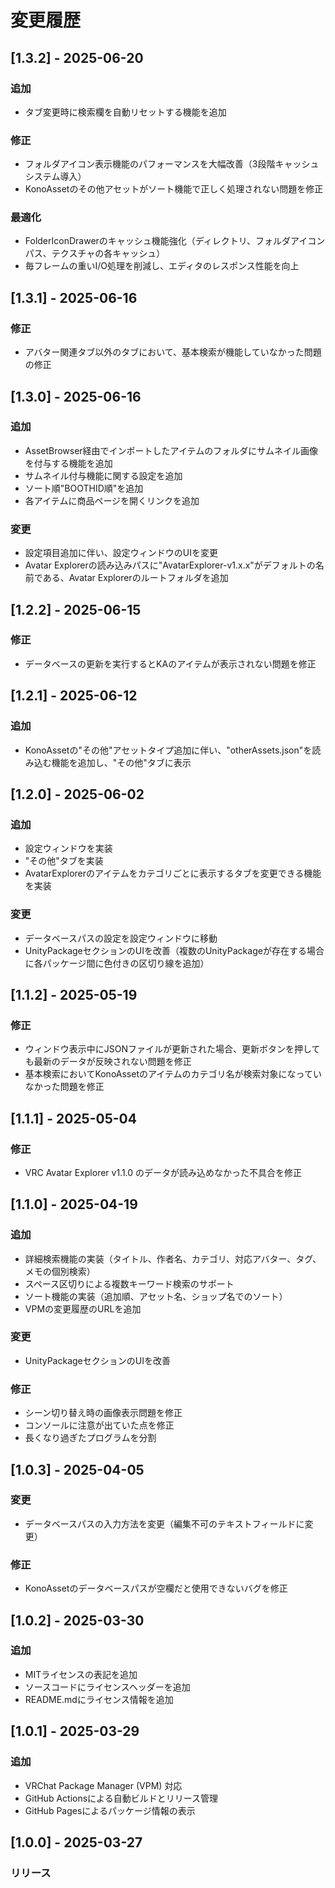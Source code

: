 # 変更履歴

## [1.3.2] - 2025-06-20

### 追加
- タブ変更時に検索欄を自動リセットする機能を追加

### 修正
- フォルダアイコン表示機能のパフォーマンスを大幅改善（3段階キャッシュシステム導入）
- KonoAssetのその他アセットがソート機能で正しく処理されない問題を修正

### 最適化
- FolderIconDrawerのキャッシュ機能強化（ディレクトリ、フォルダアイコンパス、テクスチャの各キャッシュ）
- 毎フレームの重いI/O処理を削減し、エディタのレスポンス性能を向上

## [1.3.1] - 2025-06-16

### 修正
- アバター関連タブ以外のタブにおいて、基本検索が機能していなかった問題の修正

## [1.3.0] - 2025-06-16

### 追加
- AssetBrowser経由でインポートしたアイテムのフォルダにサムネイル画像を付与する機能を追加
- サムネイル付与機能に関する設定を追加
- ソート順"BOOTHID順"を追加
- 各アイテムに商品ページを開くリンクを追加

### 変更
- 設定項目追加に伴い、設定ウィンドウのUIを変更
- Avatar Explorerの読み込みパスに"AvatarExplorer-v1.x.x"がデフォルトの名前である、Avatar Explorerのルートフォルダを追加

## [1.2.2] - 2025-06-15

### 修正
- データベースの更新を実行するとKAのアイテムが表示されない問題を修正

## [1.2.1] - 2025-06-12

### 追加
- KonoAssetの"その他"アセットタイプ追加に伴い、"otherAssets.json"を読み込む機能を追加し、"その他"タブに表示

## [1.2.0] - 2025-06-02

### 追加
- 設定ウィンドウを実装
- "その他"タブを実装
- AvatarExplorerのアイテムをカテゴリごとに表示するタブを変更できる機能を実装

### 変更
- データベースパスの設定を設定ウィンドウに移動
- UnityPackageセクションのUIを改善（複数のUnityPackageが存在する場合に各パッケージ間に色付きの区切り線を追加）

## [1.1.2] - 2025-05-19

### 修正
- ウィンドウ表示中にJSONファイルが更新された場合、更新ボタンを押しても最新のデータが反映されない問題を修正
- 基本検索においてKonoAssetのアイテムのカテゴリ名が検索対象になっていなかった問題を修正

## [1.1.1] - 2025-05-04

### 修正
- VRC Avatar Explorer v1.1.0 のデータが読み込めなかった不具合を修正

## [1.1.0] - 2025-04-19

### 追加
- 詳細検索機能の実装（タイトル、作者名、カテゴリ、対応アバター、タグ、メモの個別検索）
- スペース区切りによる複数キーワード検索のサポート
- ソート機能の実装（追加順、アセット名、ショップ名でのソート）
- VPMの変更履歴のURLを追加

### 変更
- UnityPackageセクションのUIを改善

### 修正
- シーン切り替え時の画像表示問題を修正
- コンソールに注意が出ていた点を修正
- 長くなり過ぎたプログラムを分割

## [1.0.3] - 2025-04-05

### 変更
- データベースパスの入力方法を変更（編集不可のテキストフィールドに変更）

### 修正
- KonoAssetのデータベースパスが空欄だと使用できないバグを修正

## [1.0.2] - 2025-03-30

### 追加
- MITライセンスの表記を追加
- ソースコードにライセンスヘッダーを追加
- README.mdにライセンス情報を追加

## [1.0.1] - 2025-03-29

### 追加
- VRChat Package Manager (VPM) 対応
- GitHub Actionsによる自動ビルドとリリース管理
- GitHub Pagesによるパッケージ情報の表示

## [1.0.0] - 2025-03-27

### リリース
